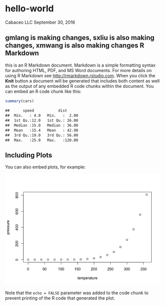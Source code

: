 hello-world
================
Cabaceo LLC
September 30, 2016

gmlang is making changes, sxliu is also making changes, xmwang is also making changes
R Markdown
----------

this is an R Markdown document. Markdown is a simple formatting syntax for authoring HTML, PDF, and MS Word documents. For more details on using R Markdown see <http://rmarkdown.rstudio.com>. When you click the **Knit** button a document will be generated that includes both content as well as the output of any embedded R code chunks within the document. You can embed an R code chunk like this:

``` r
summary(cars)
```

    ##      speed           dist       
    ##  Min.   : 4.0   Min.   :  2.00  
    ##  1st Qu.:12.0   1st Qu.: 26.00  
    ##  Median :15.0   Median : 36.00  
    ##  Mean   :15.4   Mean   : 42.98  
    ##  3rd Qu.:19.0   3rd Qu.: 56.00  
    ##  Max.   :25.0   Max.   :120.00

Including Plots
---------------

You can also embed plots, for example:

![](foo_files/figure-markdown_github/r%20pressure-1.png)

Note that the `echo = FALSE` parameter was added to the code chunk to prevent printing of the R code that generated the plot.

